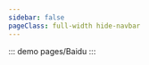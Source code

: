 ```yaml
---
sidebar: false
pageClass: full-width hide-navbar
---
```


<div class="hide-source">

::: demo
pages/Baidu
:::
</div>